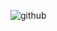 ![github](https://img.shields.io/badge/GitHub-#000000?style=for-the-badge&logo=GitHub&logoColor=white)

